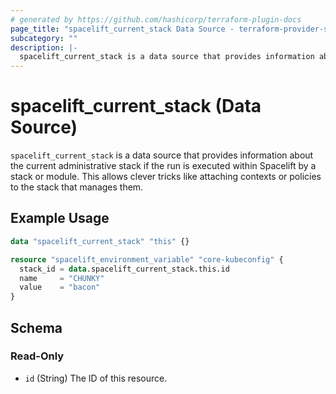 ```yaml
---
# generated by https://github.com/hashicorp/terraform-plugin-docs
page_title: "spacelift_current_stack Data Source - terraform-provider-spacelift"
subcategory: ""
description: |-
  spacelift_current_stack is a data source that provides information about the current administrative stack if the run is executed within Spacelift by a stack or module. This allows clever tricks like attaching contexts or policies to the stack that manages them.
---
```


# spacelift_current_stack (Data Source)

`spacelift_current_stack` is a data source that provides information about the current administrative stack if the run is executed within Spacelift by a stack or module. This allows clever tricks like attaching contexts or policies to the stack that manages them.

## Example Usage

```terraform
data "spacelift_current_stack" "this" {}

resource "spacelift_environment_variable" "core-kubeconfig" {
  stack_id = data.spacelift_current_stack.this.id
  name     = "CHUNKY"
  value    = "bacon"
}
```

<!-- schema generated by tfplugindocs -->
## Schema

### Read-Only

- `id` (String) The ID of this resource.


